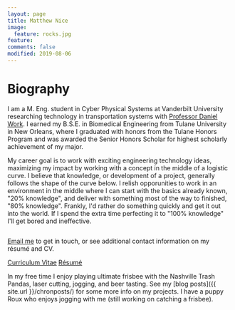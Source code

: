 ```yaml
---
layout: page
title: Matthew Nice
image:
  feature: rocks.jpg
feature:
comments: false
modified: 2019-08-06
---
```


# Biography

I am a M. Eng. student in Cyber Physical Systems at Vanderbilt University researching technology in transportation systems with [Professor Daniel Work](https://my.vanderbilt.edu/danwork/). I earned my B.S.E. in Biomedical Engineering from Tulane University in New Orleans, where I graduated with honors from the Tulane Honors Program and was awarded the Senior Honors Scholar for highest scholarly achievement of my major.

My career goal is to work with exciting engineering technology ideas, maximizing my impact by working with a concept in the middle of a logistic curve. I believe that knowledge, or development of a project, generally follows the shape of the curve below. I relish opporunities to work in an environment in the middle where I can start with the basics already known, "20% knowledge", and deliver with something most of the way to finished, "80% knowledge". Frankly, I'd rather do something quickly and get it out into the world. If I spend the extra time perfecting it to "100% knowledge" I'll get bored and ineffective.
<figure class="half">
<a href="{{ site.url }}/images/knowledge_v_time.png"><img src="{{ site.url }}/images/knowledge_v_time.png" alt=""></a>
</figure>

<a href="mailto:{{ site.owner.email | encode_email }}" title="Email me">Email me</a> to get in touch, or see additional contact information on my r&eacute;sum&eacute; and CV.

<div markdown="0"><a href="{{ site.url }}/download/matthew_nice_cv.pdf" class="btn btn-info">Curriculum Vitae</a> <a href="{{ site.url }}/download/matthew_nice_resume.pdf" class="btn btn-success">R&eacute;sum&eacute;</a></div>


In my free time I enjoy playing ultimate frisbee with the Nashville Trash Pandas, laser cutting, jogging, and beer tasting. See my [blog posts]({{ site.url }}/chronposts/) for some more info on my projects. I have a puppy Roux who enjoys jogging with me (still working on catching a frisbee).

<figure class="half">
<a href="{{ site.url }}/images/Roux_on_bed.jpeg"><img src="{{ site.url }}/images/Roux_on_bed.jpeg" alt=""></a>
<a href="{{ site.url }}/images/mikey_bike.jpg"><img src="{{ site.url }}/images/mikey_bike.jpg" alt=""></a>
</figure>
